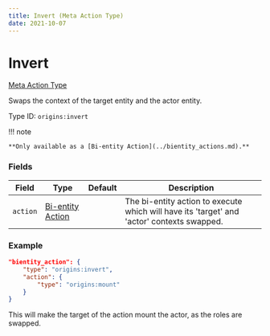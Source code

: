 ```yaml
---
title: Invert (Meta Action Type)
date: 2021-10-07
---
```


# Invert

[Meta Action Type](../meta_action_types.md)

Swaps the context of the target entity and the actor entity.

Type ID: `origins:invert`

!!! note

    **Only available as a [Bi-entity Action](../bientity_actions.md).**

### Fields

Field  | Type | Default | Description
-------|------|---------|-------------
`action` | [Bi-entity Action](../bientity_actions.md) | | The bi-entity action to execute which will have its 'target' and 'actor' contexts swapped.

### Example

```json
"bientity_action": {
    "type": "origins:invert",
    "action": {
        "type": "origins:mount"
    }
}
```

This will make the target of the action mount the actor, as the roles are swapped.
